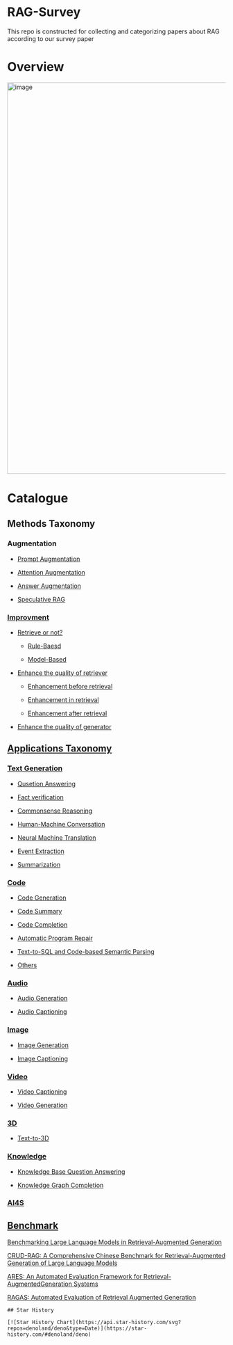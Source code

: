# RAG-Survey
This repo is constructed for collecting and categorizing papers about RAG according to our survey paper
# Overview
<div aligncenter><img width="900" alt="image" src="https://github.com/hymie122/RAG-Survey/blob/main/RAG_overview.png">

# Catalogue
## Methods Taxonomy
### Augmentation
  - [Prompt Augmentation](#1.1.1)

  - [Attention Augmentation](#1.1.2)

  - [Answer Augmentation](#1.1.3)

  - [Speculative RAG](#1.1.4)

### [Improvment](#1.2)
  - [Retrieve or not?](#1.2.1)
    - [Rule-Baesd](#1.2.1.1)
    
    - [Model-Based](#1.2.1.2)
    
  - [Enhance the quality of retriever](#1.2.2)
    - [Enhancement before retrieval](#1.2.2.1)
   
    - [Enhancement in retrieval](#1.2.2.2)
   
    - [Enhancement after retrieval](#1.2.2.3)

  - [Enhance the quality of generator](#1.2.3)


## [Applications Taxonomy](#2)
### [Text Generation](#2.1)
  - [Qusetion Answering](#2.1.1)

  - [Fact verification](#2.1.2)

  - [Commonsense Reasoning](#2.1.3)

  - [Human-Machine Conversation](#2.1.4)

  - [Neural Machine Translation](#2.1.5)

  - [Event Extraction](#2.1.6)

  - [Summarization](#2.1.7)

### [Code](#2.2)
  - [Code Generation](#2.2.1)

  - [Code Summary](#2.2.2)

  - [Code Completion](#2.2.3)

  - [Automatic Program Repair](#2.2.4)

  - [Text-to-SQL and Code-based Semantic Parsing](#2.2.5)

  - [Others](#2.2.6)

### [Audio](#2.3)
  - [Audio Generation](#2.3.1)

  - [Audio Captioning](#2.3.2)

### [Image](#2.4)
  - [Image Generation](#2.4.1)

  - [Image Captioning](#2.4.2)

### [Video](#2.5)
  - [Video Captioning](#2.5.1)

  - [Video Generation](#2.5.2)

### [3D](#2.6)
  - [Text-to-3D](#2.6.1)

### [Knowledge](#2.7)
  - [Knowledge Base Question Answering](#2.7.1)

  - [Knowledge Graph Completion](#2.7.2)

### [AI4S](#2.8)

## [Benchmark](#3)
  [Benchmarking Large Language Models in Retrieval-Augmented Generation](https://doi.org/10.48550/arXiv.2309.01431)
  
  [CRUD-RAG: A Comprehensive Chinese Benchmark for Retrieval-Augmented Generation of Large Language Models](https://doi.org/10.48550/arXiv.2401.17043)
  
  [ARES: An Automated Evaluation Framework for Retrieval-AugmentedGeneration Systems](https://doi.org/10.48550/arXiv.2311.09476)
  
  [RAGAS: Automated Evaluation of Retrieval Augmented Generation](https://doi.org/10.48550/arXiv.2309.15217)


```
## Star History

[![Star History Chart](https://api.star-history.com/svg?repos=denoland/deno&type=Date)](https://star-history.com/#denoland/deno)

